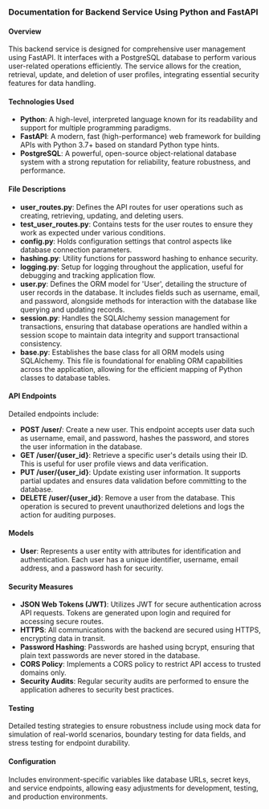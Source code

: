 ### Documentation for Backend Service Using Python and FastAPI

#### Overview

This backend service is designed for comprehensive user management using FastAPI. It interfaces with a PostgreSQL database to perform various user-related operations efficiently. The service allows for the creation, retrieval, update, and deletion of user profiles, integrating essential security features for data handling.

#### Technologies Used

- **Python**: A high-level, interpreted language known for its readability and support for multiple programming paradigms.
- **FastAPI**: A modern, fast (high-performance) web framework for building APIs with Python 3.7+ based on standard Python type hints.
- **PostgreSQL**: A powerful, open-source object-relational database system with a strong reputation for reliability, feature robustness, and performance.

#### File Descriptions

- **user_routes.py**: Defines the API routes for user operations such as creating, retrieving, updating, and deleting users.
- **test_user_routes.py**: Contains tests for the user routes to ensure they work as expected under various conditions.
- **config.py**: Holds configuration settings that control aspects like database connection parameters.
- **hashing.py**: Utility functions for password hashing to enhance security.
- **logging.py**: Setup for logging throughout the application, useful for debugging and tracking application flow.
- **user.py**: Defines the ORM model for 'User', detailing the structure of user records in the database. It includes fields such as username, email, and password, alongside methods for interaction with the database like querying and updating records.
- **session.py**: Handles the SQLAlchemy session management for transactions, ensuring that database operations are handled within a session scope to maintain data integrity and support transactional consistency.
- **base.py**: Establishes the base class for all ORM models using SQLAlchemy. This file is foundational for enabling ORM capabilities across the application, allowing for the efficient mapping of Python classes to database tables.

#### API Endpoints

Detailed endpoints include:

- **POST /user/**: Create a new user. This endpoint accepts user data such as username, email, and password, hashes the password, and stores the user information in the database.
- **GET /user/{user_id}**: Retrieve a specific user's details using their ID. This is useful for user profile views and data verification.
- **PUT /user/{user_id}**: Update existing user information. It supports partial updates and ensures data validation before committing to the database.
- **DELETE /user/{user_id}**: Remove a user from the database. This operation is secured to prevent unauthorized deletions and logs the action for auditing purposes.

#### Models

- **User**: Represents a user entity with attributes for identification and authentication. Each user has a unique identifier, username, email address, and a password hash for security.

#### Security Measures

- **JSON Web Tokens (JWT)**: Utilizes JWT for secure authentication across API requests. Tokens are generated upon login and required for accessing secure routes.
- **HTTPS**: All communications with the backend are secured using HTTPS, encrypting data in transit.
- **Password Hashing**: Passwords are hashed using bcrypt, ensuring that plain text passwords are never stored in the database.
- **CORS Policy**: Implements a CORS policy to restrict API access to trusted domains only.
- **Security Audits**: Regular security audits are performed to ensure the application adheres to security best practices.

#### Testing

Detailed testing strategies to ensure robustness include using mock data for simulation of real-world scenarios, boundary testing for data fields, and stress testing for endpoint durability.

#### Configuration

Includes environment-specific variables like database URLs, secret keys, and service endpoints, allowing easy adjustments for development, testing, and production environments.

